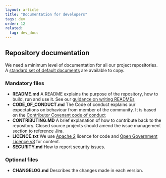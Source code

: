 ```yaml
---
layout: article
title: "Documentation for developers"
tags: dev
order: 12
related:
  tag: dev_docs
---
```

## Repository documentation

We need a minimum level of documentation for all our project repositories. A [standard set of default documents][nhsbsa_standard_repository_documents] are available to copy.

### Mandatory files

* __README.md__
  A README explains the purpose of the repository, how to build, run and use it.
  See our [guidance on writing READMEs](/development/dev-documentation-readme)
* __CODE_OF_CONDUCT.md__
  The Code of conduct explains our expectations on behaviour from member of the community.
  It is based on the [Contributor Covenant code of conduct][contributor_covenant_coc]
* __CONTRIBUTING.MD__
  A brief explanation of how to contribute back to the repository. Closed source projects should amend the issue management section to reference Jira.
* __LICENCE.txt__
  We use [Apache 2][licence_apache2] licence for code and [Open Government Licence v3][licence_ogl3] for content.
* __SECURITY.md__
How to report security issues.

### Optional files

* __CHANGELOG.md__
  Describes the changes made in each version.

[nhsbsa_standard_repository_documents]: <https://dps-gitlab.service.nhsbsa/nhsbsa-libs/bsa-os-prototype>
[contributor_covenant_coc]: <https://www.contributor-covenant.org/version/2/1/code_of_conduct/>
[licence_apache2]: <https://www.apache.org/licenses/LICENSE-2.0>
[licence_ogl3]: <https://www.nationalarchives.gov.uk/doc/open-government-licence/version/3/>
[licence_spdx]: <https://spdx.org/licenses/>
[licence_spdx_apache2]: <https://spdx.org/licenses/Apache-2.0.html>
